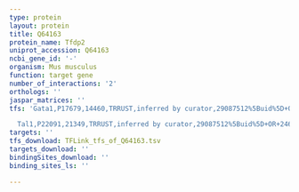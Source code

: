 ```yaml
---
type: protein
layout: protein
title: Q64163
protein_name: Tfdp2
uniprot_accession: Q64163
ncbi_gene_id: '-'
organism: Mus musculus
function: target gene
number_of_interactions: '2'
orthologs: ''
jaspar_matrices: ''
tfs: 'Gata1,P17679,14460,TRRUST,inferred by curator,29087512%5Buid%5D+OR+24607859%5Buid%5D,Yes

  Tal1,P22091,21349,TRRUST,inferred by curator,29087512%5Buid%5D+OR+24607859%5Buid%5D,Yes'
targets: ''
tfs_download: TFLink_tfs_of_Q64163.tsv
targets_download: ''
bindingSites_download: ''
binding_sites_ls: ''

---
```

